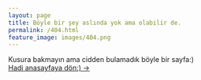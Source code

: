 ```yaml
---
layout: page
title: Böyle bir şey aslında yok ama olabilir de.
permalink: /404.html
feature_image: images/404.png
---
```


Kusura bakmayın ama cidden bulamadık böyle bir sayfa:)<br />
<a class="error-link" href="{{ site.baseurl }}/">Hadi anasayfaya dön:) &rarr;</a>
